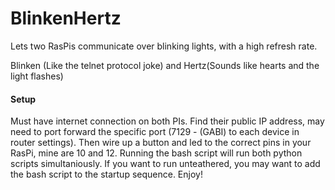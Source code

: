 # BlinkenHertz
Lets two RasPis communicate over blinking lights, with a high refresh rate.

Blinken (Like the telnet protocol joke) and Hertz(Sounds like hearts and the light flashes)


#### Setup
Must have internet connection on both PIs. Find their public IP address, may need to port forward the specific port (7129 - (GABI) to each device in router settings). Then wire up a button and led to the correct pins in your RasPi, mine are 10 and 12. Running the bash script will run both python scripts simultaniously. If you want to run unteathered, you may want to add the bash script to the startup sequence. Enjoy!
